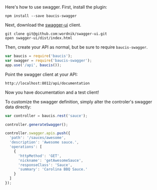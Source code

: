Here's how to use swagger.  First, install the plugin:

    npm install --save baucis-swagger

Next, download the [swagger-ui](https://github.com/wordnik/swagger-ui) client.

    git clone git@github.com:wordnik/swagger-ui.git
    open swagger-ui/dist/index.html

Then, create your API as normal, but be sure to require `baucis-swagger`.

``` javascript
var baucis = require('baucis');
var swagger = require('baucis-swagger');
app.use('/api', baucis());
```

Point the swagger client at your API:

    http://localhost:8012/api/documentation

Now you have documentation and a test client!

To customize the swagger definition, simply alter the controler's swagger data directly:

``` javascript
var controller = baucis.rest('sauce');

controller.generateSwagger();

controller.swagger.apis.push({
  'path': '/sauces/awesome',
  'description': 'Awesome sauce.',
  'operations': [
    {
      'httpMethod': 'GET',
      'nickname': 'getAwesomeSauce',
      'responseClass': 'Sauce',
      'summary': 'Carolina BBQ Sauce.'
    }
  ]
});
```
